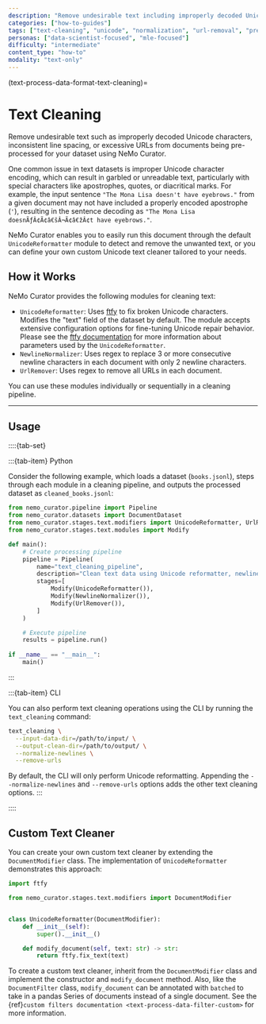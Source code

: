 ```yaml
---
description: "Remove undesirable text including improperly decoded Unicode characters, inconsistent spacing, and excessive URLs"
categories: ["how-to-guides"]
tags: ["text-cleaning", "unicode", "normalization", "url-removal", "preprocessing", "ftfy"]
personas: ["data-scientist-focused", "mle-focused"]
difficulty: "intermediate"
content_type: "how-to"
modality: "text-only"
---
```


(text-process-data-format-text-cleaning)=
# Text Cleaning

Remove undesirable text such as improperly decoded Unicode characters, inconsistent line spacing, or excessive URLs from documents being pre-processed for your dataset using NeMo Curator.

One common issue in text datasets is improper Unicode character encoding, which can result in garbled or unreadable text, particularly with special characters like apostrophes, quotes, or diacritical marks. For example, the input sentence `"The Mona Lisa doesn't have eyebrows."` from a given document may not have included a properly encoded apostrophe (`'`), resulting in the sentence decoding as `"The Mona Lisa doesnÃƒÂ¢Ã¢â€šÂ¬Ã¢â€žÂ¢t have eyebrows."`. 

NeMo Curator enables you to easily run this document through the default `UnicodeReformatter` module to detect and remove the unwanted text, or you can define your own custom Unicode text cleaner tailored to your needs.

## How it Works

NeMo Curator provides the following modules for cleaning text:

- `UnicodeReformatter`: Uses [ftfy](https://ftfy.readthedocs.io/en/latest/) to fix broken Unicode characters. Modifies the "text" field of the dataset by default. The module accepts extensive configuration options for fine-tuning Unicode repair behavior. Please see the [ftfy documentation](https://ftfy.readthedocs.io/en/latest/config.html) for more information about parameters used by the `UnicodeReformatter`.
- `NewlineNormalizer`: Uses regex to replace 3 or more consecutive newline characters in each document with only 2 newline characters.
- `UrlRemover`: Uses regex to remove all URLs in each document.

You can use these modules individually or sequentially in a cleaning pipeline.

---

## Usage

::::{tab-set}

:::{tab-item} Python

Consider the following example, which loads a dataset (`books.jsonl`), steps through each module in a cleaning pipeline, and outputs the processed dataset as `cleaned_books.jsonl`:

```python
from nemo_curator.pipeline import Pipeline
from nemo_curator.datasets import DocumentDataset
from nemo_curator.stages.text.modifiers import UnicodeReformatter, UrlRemover, NewlineNormalizer
from nemo_curator.stages.text.modules import Modify

def main():
    # Create processing pipeline
    pipeline = Pipeline(
        name="text_cleaning_pipeline",
        description="Clean text data using Unicode reformatter, newline normalizer, and URL remover",
        stages=[
            Modify(UnicodeReformatter()),
            Modify(NewlineNormalizer()),
            Modify(UrlRemover()),
        ]
    )

    # Execute pipeline
    results = pipeline.run()
    
if __name__ == "__main__":
    main()
```
:::

:::{tab-item} CLI

You can also perform text cleaning operations using the CLI by running the `text_cleaning` command:

```bash
text_cleaning \
  --input-data-dir=/path/to/input/ \
  --output-clean-dir=/path/to/output/ \
  --normalize-newlines \
  --remove-urls
```

By default, the CLI will only perform Unicode reformatting. Appending the `--normalize-newlines` and `--remove-urls` options adds the other text cleaning options.
:::

::::

## Custom Text Cleaner

You can create your own custom text cleaner by extending the `DocumentModifier` class. The implementation of `UnicodeReformatter` demonstrates this approach:

```python
import ftfy

from nemo_curator.stages.text.modifiers import DocumentModifier


class UnicodeReformatter(DocumentModifier):
    def __init__(self):
        super().__init__()

    def modify_document(self, text: str) -> str:
        return ftfy.fix_text(text)
```

To create a custom text cleaner, inherit from the `DocumentModifier` class and implement the constructor and `modify_document` method. Also, like the `DocumentFilter` class, `modify_document` can be annotated with `batched` to take in a pandas Series of documents instead of a single document. See the {ref}`custom filters documentation <text-process-data-filter-custom>` for more information.
